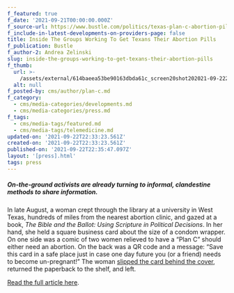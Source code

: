 ```yaml
---
f_featured: true
f_date: '2021-09-21T00:00:00.000Z'
f_source-url: https://www.bustle.com/politics/texas-plan-c-abortion-pill-online
f_include-in-latest-developments-on-providers-page: false
title: Inside The Groups Working To Get Texans Their Abortion Pills
f_publication: Bustle
f_author-2: Andrea Zelinski
slug: inside-the-groups-working-to-get-texans-their-abortion-pills
f_thumb:
  url: >-
    /assets/external/614baeea53be90163dbda61c_screen20shot202021-09-2220at204.36.32%20PM.png
  alt: null
f_posted-by: cms/author/plan-c.md
f_category:
  - cms/media-categories/developments.md
  - cms/media-categories/press.md
f_tags:
  - cms/media-tags/featured.md
  - cms/media-tags/telemedicine.md
updated-on: '2021-09-22T22:33:23.561Z'
created-on: '2021-09-22T22:33:23.561Z'
published-on: '2021-09-22T22:35:47.097Z'
layout: '[press].html'
tags: press
---
```


##### On-the-ground activists are already turning to informal, clandestine methods to share information.

In late August, a woman crept through the library at a university in West Texas, hundreds of miles from the nearest abortion clinic, and gazed at a book, _The Bible and the Ballot: Using Scripture in Political Decisions_. In her hand, she held a square business card about the size of a condom wrapper. On one side was a comic of two women relieved to have a “Plan C” should either need an abortion. On the back was a QR code and a message: “Save this card in a safe place just in case one day future you (or a friend) needs to become un-pregnant!” The woman [slipped the card behind the cover](https://www.tiktok.com/@plancpills/video/7001423892573162758?is_copy_url=1&is_from_webapp=v1), returned the paperback to the shelf, and left.

[Read the full article here](https://www.bustle.com/politics/texas-plan-c-abortion-pill-online).
